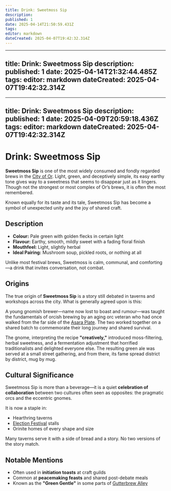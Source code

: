 ```yaml
---
title: Drink: Sweetmoss Sip
description: 
published: 1
date: 2025-04-14T21:50:59.431Z
tags: 
editor: markdown
dateCreated: 2025-04-07T19:42:32.314Z
---
```


---
title: Drink: Sweetmoss Sip
description: 
published: 1
date: 2025-04-14T21:32:44.485Z
tags: 
editor: markdown
dateCreated: 2025-04-07T19:42:32.314Z
---

---
title: Drink: Sweetmoss Sip
description: 
published: 1
date: 2025-04-09T20:59:18.436Z
tags: 
editor: markdown
dateCreated: 2025-04-07T19:42:32.314Z
---

# Drink: Sweetmoss Sip
**Sweetmoss Sip** is one of the most widely consumed and fondly regarded brews in the [City of Or](/geography/settlement/city/city-of-or.md). Light, green, and deceptively simple, its easy earthy tone gives way to a sweetness that seems to disappear just as it lingers. Though not the strongest or most complex of Or’s brews, it is often the most remembered.

Known equally for its taste and its tale, Sweetmoss Sip has become a symbol of unexpected unity and the joy of shared craft.

## Description
- **Colour:** Pale green with golden flecks in certain light
- **Flavour:** Earthy, smooth, mildly sweet with a fading floral finish
- **Mouthfeel:** Light, slightly herbal
- **Ideal Pairing:** Mushroom soup, pickled roots, or nothing at all

Unlike most festival brews, Sweetmoss is calm, communal, and comforting—a drink that invites conversation, not combat.

## Origins
The true origin of **Sweetmoss Sip** is a story still debated in taverns and workshops across the city. What is generally agreed upon is this:

A young gnomish brewer—name now lost to boast and rumour—was taught the fundamentals of orcish brewing by an aging orc veteran who had once walked from the far side of the [Asara Plate](/geography/landmark/scale/asara-plate.md). The two worked together on a shared batch to commemorate their long journey and shared survival.

The gnome, interpreting the recipe **"creatively,"** introduced moss-filtering, herbal sweetness, and a fermentation adjustment that horrified traditionalists and delighted everyone else. The resulting green ale was served at a small street gathering, and from there, its fame spread district by district, mug by mug.

## Cultural Significance
Sweetmoss Sip is more than a beverage—it is a quiet **celebration of collaboration** between two cultures often seen as opposites: the pragmatic orcs and the eccentric gnomes.

It is now a staple in:
- Hearthring taverns
- [Election Festival](/geography/settlement/city/city-of-or/election-festival.md) stalls
- Orinite homes of every shape and size

Many taverns serve it with a side of bread and a story. No two versions of the story match.

## Notable Mentions
- Often used in **initiation toasts** at craft guilds
- Common at **peacemaking feasts** and shared post-debate meals
- Known as the **"Green Gentle"** in some parts of [Gutterbrew Alley](/geography/settlement/city/city-of-or/district/gutterbrew-alley.md)
